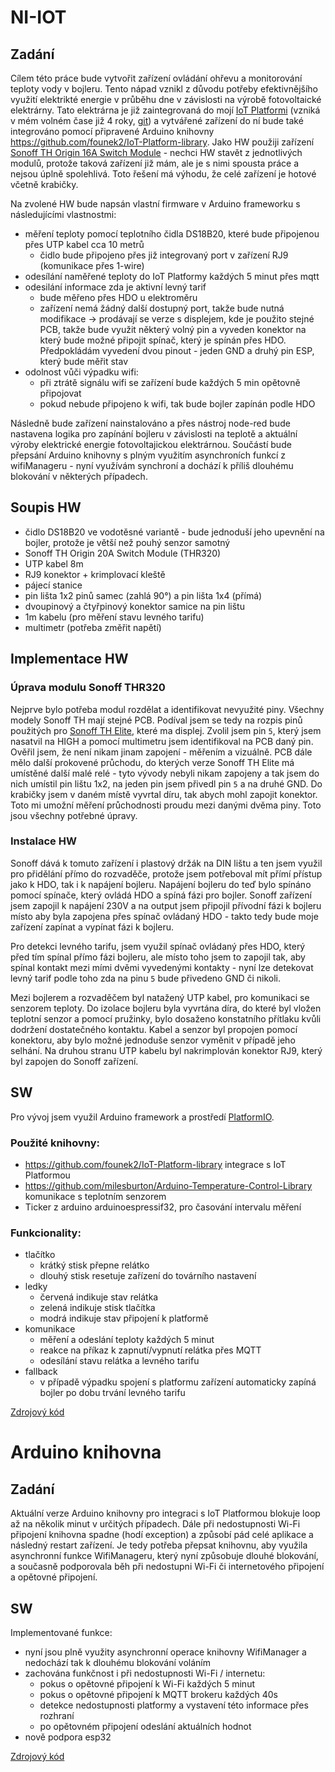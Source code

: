 # NI-IOT

## Zadání

Cílem této práce bude vytvořit zařízení ovládání ohřevu a monitorování teploty vody v bojleru. Tento nápad vznikl z důvodu potřeby efektivnějšího využití elektrikté energie v průběhu dne v závislosti na výrobě fotovoltaické elektrárny. Tato elektrárna je již zaintegrovaná do mojí [IoT Platformi](https://iotdomu.cz) (vzniká v mém volném čase již 4 roky, [git](github.com/founek2/IOT-Platforma)) a vytvářené zařízení do ní bude také integrováno pomocí připravené Arduino knihovny https://github.com/founek2/IoT-Platform-library. Jako HW použiji zařízení [Sonoff TH Origin 16A Switch Module](https://templates.blakadder.com/sonoff_THR316.html) - nechci HW stavět z jednotlivých modulů, protože taková zařízení již mám, ale je s nimi spousta práce a nejsou úplně spolehlivá. Toto řešení má výhodu, že celé zařízení je hotové včetně krabičky.

Na zvolené HW bude napsán vlastní firmware v Arduino frameworku s následujícími vlastnostmi:

-   měření teploty pomocí teplotního čidla DS18B20, které bude připojenou přes UTP kabel cca 10 metrů
    -   čidlo bude připojeno přes již integrovaný port v zařízení RJ9 (komunikace přes 1-wire)
-   odesílání naměřené teploty do IoT Platformy každých 5 minut přes mqtt
-   odesilání informace zda je aktivní levný tarif
    -   bude měřeno přes HDO u elektroměru
    -   zařízení nemá žádný další dostupný port, takže bude nutná modifikace -> prodávají se verze s displejem, kde je použito stejné PCB, takže bude využit některý volný pin a vyveden konektor na který bude možné připojit spínač, který je spínán přes HDO. Předpokládám vyvedení dvou pinout - jeden GND a druhý pin ESP, který bude měřit stav
-   odolnost vůči výpadku wifi:
    -   při ztrátě signálu wifi se zařízení bude každých 5 min opětovně připojovat
    -   pokud nebude připojeno k wifi, tak bude bojler zapínán podle HDO

Následně bude zařízení nainstalováno a přes nástroj node-red bude nastavena logika pro zapínání bojleru v závislosti na teplotě a aktuální výroby elektrické energie fotovoltajickou elektrárnou.
Součástí bude přepsání Arduino knihovny s plným využitím asynchroních funkcí z wifiManageru - nyní využívám synchroní a dochází k příliš dlouhému blokování v některých případech.

## Soupis HW

-   čidlo DS18B20 ve vodotěsné variantě - bude jednoduší jeho upevnění na bojler, protože je větší než pouhý senzor samotný
-   Sonoff TH Origin 20A Switch Module (THR320)
-   UTP kabel 8m
-   RJ9 konektor + krimplovací kleště
-   pájecí stanice
-   pin lišta 1x2 pinů samec (zahlá 90°) a pin lišta 1x4 (přímá)
-   dvoupinový a čtyřpinový konektor samice na pin lištu
-   1m kabelu (pro měření stavu levného tarifu)
-   multimetr (potřeba změřit napětí)

## Implementace HW

### Úprava modulu Sonoff THR320

Nejprve bylo potřeba modul rozdělat a identifikovat nevyužité piny. Všechny modely Sonoff TH mají stejné PCB. Podíval jsem se tedy na rozpis pinů použitých pro [Sonoff TH Elite](https://templates.blakadder.com/sonoff_THR316D.html), které ma displej. Zvolil jsem pin `5`, který jsem nasatvil na HIGH a pomocí multimetru jsem identifikoval na PCB daný pin. Ověřil jsem, že není nikam jinam zapojení - měřením a vizuálně. PCB dále mělo další prokovené průchodu, do kterých verze Sonoff TH Elite má umístěné další malé relé - tyto vývody nebyli nikam zapojeny a tak jsem do nich umístil pin lištu 1x2, na jeden pin jsem přivedl pin `5` a na druhé GND. Do krabičky jsem v daném místě vyvrtal díru, tak abych mohl zapojit konektor. Toto mi umožní měření průchodnosti proudu mezi danými dvěma piny. Toto jsou všechny potřebné úpravy.

### Instalace HW

Sonoff dává k tomuto zařízení i plastový držák na DIN lištu a ten jsem využil pro přidělání přímo do rozvaděče, protože jsem potřeboval mít přímí přístup jako k HDO, tak i k napájení bojleru. Napájení bojleru do teď bylo spínáno pomocí spínače, který ovládá HDO a spíná fázi pro bojler. Sonoff zařízení jsem zapojil k napájení 230V a na output jsem připojil přívodní fázi k bojleru místo aby byla zapojena přes spínač ovládaný HDO - takto tedy bude moje zařízení zapínat a vypínat fázi k bojleru.

Pro detekci levného tarifu, jsem využil spínač ovládaný přes HDO, který před tím spínal přímo fázi bojleru, ale místo toho jsem to zapojil tak, aby spínal kontakt mezi mími dvěmi vyvedenými kontakty - nyní lze detekovat levný tarif podle toho zda na pinu `5` bude přivedeno GND či nikoli.

Mezi bojlerem a rozvaděčem byl natažený UTP kabel, pro komunikaci se senzorem teploty. Do izolace bojleru byla vyvrtána díra, do které byl vložen teplotní senzor a pomocí pružinky, bylo dosaženo konstatního přítlaku kvůli dodržení dostatečného kontaktu. Kabel a senzor byl propojen pomocí konektoru, aby bylo možné jednoduše senzor vyměnit v případě jeho selhání. Na druhou stranu UTP kabelu byl nakrimplován konektor RJ9, který byl zapojen do Sonoff zařízení.

## SW

Pro vývoj jsem využil Arduino framework a prostředí [PlatformIO](https://platformio.org/).

### Použité knihovny:

-   https://github.com/founek2/IoT-Platform-library integrace s IoT Platformou
-   https://github.com/milesburton/Arduino-Temperature-Control-Library komunikace s teplotním senzorem
-   Ticker z arduino arduinoespressif32, pro časování intervalu měření

### Funkcionality:

-   tlačítko
    -   krátký stisk přepne relátko
    -   dlouhý stisk resetuje zařízení do továrního nastavení
-   ledky
    -   červená indikuje stav relátka
    -   zelená indikuje stisk tlačítka
    -   modrá indikuje stav připojení k platformě
-   komunikace
    -   měření a odeslání teploty každých 5 minut
    -   reakce na příkaz k zapnutí/vypnutí relátka přes MQTT
    -   odesílání stavu relátka a levného tarifu
-   fallback
    -   v případě výpadku spojení s platformu zařízení automaticky zapíná bojler po dobu trvání levného tarifu

[Zdrojový kód](https://github.com/founek2/IoT-Platform-library/tree/master/examples/bojler)

# Arduino knihovna

## Zadání

Aktuální verze Arduino knihovny pro integraci s IoT Platformou blokuje loop až na několik minut v určitých případech. Dále při nedostupnosti Wi-Fi připojení knihovna spadne (hodí exception) a způsobí pád celé aplikace a následný restart zařízení. Je tedy potřeba přepsat knihovnu, aby využila asynchronní funkce WifiManageru, který nyní způsobuje dlouhé blokování, a současně podporovala běh při nedostupni Wi-Fi či internetového připojení a opětovné připojení.

## SW

Implementované funkce:

-   nyní jsou plně využity asynchronní operace knihovny WifiManager a nedochází tak k dlouhému blokování voláním
-   zachována funkčnost i při nedostupnosti Wi-Fi / internetu:
    -   pokus o opětovné připojení k Wi-Fi každých 5 minut
    -   pokus o opětovné připojení k MQTT brokeru každých 40s
    -   detekce nedostupnosti platformy a vystavení této informace přes rozhraní
    -   po opětovném připojení odeslání aktuálních hodnot
-   nově podpora esp32

[Zdrojový kód](https://github.com/founek2/IoT-Platform-library)

